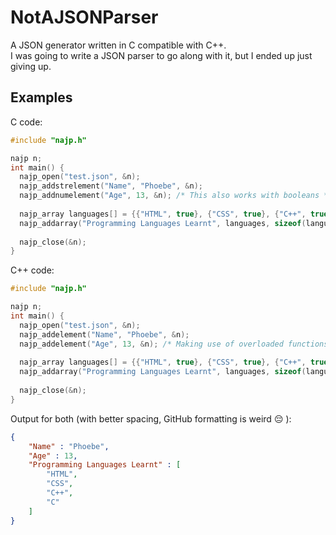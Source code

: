 # NotAJSONParser
A JSON generator written in C compatible with C++.  
I was going to write a JSON parser to go along with it, but I ended up just giving up.

## Examples

C code:
```c
#include "najp.h"

najp n;
int main() {
  najp_open("test.json", &n);
  najp_addstrelement("Name", "Phoebe", &n);
  najp_addnumelement("Age", 13, &n); /* This also works with booleans */
  
  najp_array languages[] = {{"HTML", true}, {"CSS", true}, {"C++", true}, {"C", true}};
  najp_addarray("Programming Languages Learnt", languages, sizeof(languages) / sizeof(languages[0]), &n);
  
  najp_close(&n);
}
```
C++ code:
```cpp
#include "najp.h"

najp n;
int main() {
  najp_open("test.json", &n);
  najp_addelement("Name", "Phoebe", &n);
  najp_addelement("Age", 13, &n); /* Making use of overloaded functions */
  
  najp_array languages[] = {{"HTML", true}, {"CSS", true}, {"C++", true}, {"C", true}};
  najp_addarray("Programming Languages Learnt", languages, sizeof(languages) / sizeof(languages[0]), &n);
  
  najp_close(&n);
}
```
Output for both (with better spacing, GitHub formatting is weird 😔 ):

```json
{
	"Name" : "Phoebe",
	"Age" : 13,
	"Programming Languages Learnt" : [
		"HTML",
		"CSS",
		"C++",
		"C"
	]
}
